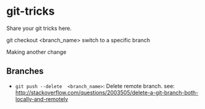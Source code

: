 # git-tricks
Share your git tricks here.

git checkout <branch_name> switch to a specific branch

Making another change

## Branches
- `git push --delete  <branch_name>`: Delete remote branch.  see: http://stackoverflow.com/questions/2003505/delete-a-git-branch-both-locally-and-remotely
